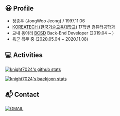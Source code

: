## 😃 Profile
* 정종우 (JongWoo Jeong) / 1997.11.06
* [KOREATECH (한국기술교육대학교)](https://www.koreatech.ac.kr) 17학번 컴퓨터공학과
* 교내 동아리 [BCSD](https://bcsdlab.com/) Back-End Developer (2019.04 ~ )
* 육군 복무 중 (2020.05.04 ~ 2020.11.08)


## 💻 Activities
[![knight7024's github stats](https://github-readme-stats.vercel.app/api?username=knight7024&show_icons=true&theme=dracula)](https://github.com/anuraghazra/github-readme-stats)

[![knight7024's baekjoon stats](http://mazassumnida.wtf/api/generate_badge?boj=knight7024)](https://solved.ac/knight7024)

## 📬 Contact
[![GMAIL](https://img.shields.io/badge/Gmail-d14836?style=flat-square&logo=Gmail&logoColor=white&link=mailto:knight7024@gmail.com)](mailto:knight7024@gmail.com)

